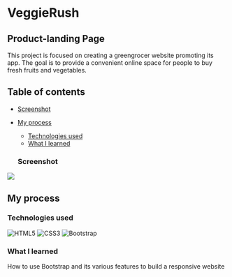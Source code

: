 # VeggieRush

## Product-landing Page

This project is focused on creating a greengrocer website promoting its app. The goal is to provide a convenient online space for people to buy fresh fruits and vegetables.

## Table of contents

- [Screenshot](#screenshot)
- [My process](#my-process)

  - [Technologies used](#technologies-used)
  - [What I learned](#what-i-learned)

  ### Screenshot

![](./images/screenshot.png)

## My process

### Technologies used

<div>

![HTML5](https://img.shields.io/badge/html5-%23E34F26.svg?style=for-the-badge&logo=html5&logoColor=white)
![CSS3](https://img.shields.io/badge/css3-%231572B6.svg?style=for-the-badge&logo=css3&logoColor=white)
![Bootstrap](https://img.shields.io/badge/bootstrap-%23563D7C.svg?style=for-the-badge&logo=bootstrap&logoColor=white)

</div>

### What I learned

How to use Bootstrap and its various features to build a responsive website
